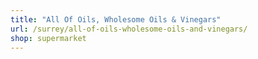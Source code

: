 ```yaml
---
title: "All Of Oils, Wholesome Oils & Vinegars"
url: /surrey/all-of-oils-wholesome-oils-and-vinegars/
shop: supermarket
---
```

